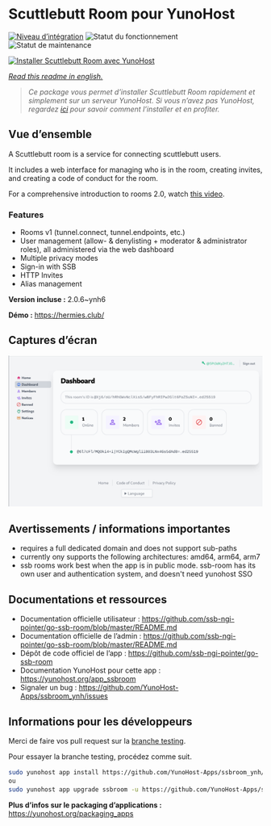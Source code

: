 <!--
N.B.: This README was automatically generated by https://github.com/YunoHost/apps/tree/master/tools/README-generator
It shall NOT be edited by hand.
-->

# Scuttlebutt Room pour YunoHost

[![Niveau d’intégration](https://dash.yunohost.org/integration/ssbroom.svg)](https://dash.yunohost.org/appci/app/ssbroom) ![Statut du fonctionnement](https://ci-apps.yunohost.org/ci/badges/ssbroom.status.svg) ![Statut de maintenance](https://ci-apps.yunohost.org/ci/badges/ssbroom.maintain.svg)

[![Installer Scuttlebutt Room avec YunoHost](https://install-app.yunohost.org/install-with-yunohost.svg)](https://install-app.yunohost.org/?app=ssbroom)

*[Read this readme in english.](./README.md)*

> *Ce package vous permet d’installer Scuttlebutt Room rapidement et simplement sur un serveur YunoHost.
Si vous n’avez pas YunoHost, regardez [ici](https://yunohost.org/#/install) pour savoir comment l’installer et en profiter.*

## Vue d’ensemble

A Scuttlebutt room is a service for connecting scuttlebutt users.

It includes a web interface for managing who is in the room, creating invites, and creating a code of conduct for the room.

For a comprehensive introduction to rooms 2.0, watch [this video](https://www.youtube.com/watch?v=W5p0y_MWwDE).

### Features

- Rooms v1 (tunnel.connect, tunnel.endpoints, etc.)
- User management (allow- & denylisting + moderator & administrator roles), all administered via the web dashboard
- Multiple privacy modes
- Sign-in with SSB
- HTTP Invites
- Alias management

**Version incluse :** 2.0.6~ynh6

**Démo :** https://hermies.club/

## Captures d’écran

![Capture d’écran de Scuttlebutt Room](./doc/screenshots/ssbroom-screenshot.png)

## Avertissements / informations importantes

 * requires a full dedicated domain and does not support sub-paths
 * currently ony supports the following architectures: amd64, arm64, arm7
 * ssb rooms work best when the app is in public mode. ssb-room has its own user and authentication system, and doesn't need yunohost SSO
## Documentations et ressources

* Documentation officielle utilisateur : <https://github.com/ssb-ngi-pointer/go-ssb-room/blob/master/README.md>
* Documentation officielle de l’admin : <https://github.com/ssb-ngi-pointer/go-ssb-room/blob/master/README.md>
* Dépôt de code officiel de l’app : <https://github.com/ssb-ngi-pointer/go-ssb-room>
* Documentation YunoHost pour cette app : <https://yunohost.org/app_ssbroom>
* Signaler un bug : <https://github.com/YunoHost-Apps/ssbroom_ynh/issues>

## Informations pour les développeurs

Merci de faire vos pull request sur la [branche testing](https://github.com/YunoHost-Apps/ssbroom_ynh/tree/testing).

Pour essayer la branche testing, procédez comme suit.

``` bash
sudo yunohost app install https://github.com/YunoHost-Apps/ssbroom_ynh/tree/testing --debug
ou
sudo yunohost app upgrade ssbroom -u https://github.com/YunoHost-Apps/ssbroom_ynh/tree/testing --debug
```

**Plus d’infos sur le packaging d’applications :** <https://yunohost.org/packaging_apps>